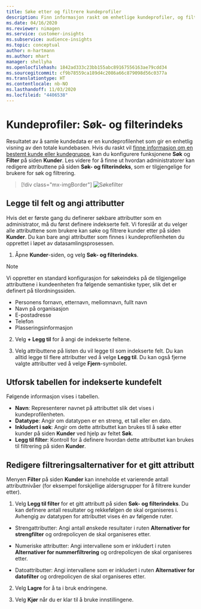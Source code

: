 ```yaml
---
title: Søke etter og filtrere kundeprofiler
description: Finn informasjon raskt om enhetlige kundeprofiler, og filtrer etter bestemte attributter.
ms.date: 04/16/2020
ms.reviewer: nimagen
ms.service: customer-insights
ms.subservice: audience-insights
ms.topic: conceptual
author: m-hartmann
ms.author: mhart
manager: shellyha
ms.openlocfilehash: 1842ad333c23bb155abc89167556163ae79cdd34
ms.sourcegitcommit: cf9b78559ca189d4c2086a66c879098d56c0377a
ms.translationtype: HT
ms.contentlocale: nb-NO
ms.lasthandoff: 11/03/2020
ms.locfileid: "4406538"
---
```

# <a name="customer-profiles-search--filter-index"></a>Kundeprofiler: Søk- og filterindeks

Resultatet av å samle kundedata er en kundeprofilenhet som gir en enhetlig visning av den totale kundebasen. Hvis du raskt vil [finne informasjon om en bestemt kunde eller kundegruppe](customer-profiles.md), kan du konfigurere funksjonene **Søk** og **Filter** på siden **Kunder**. Les videre for å finne ut hvordan administratorer kan redigere attributtene på siden **Søk- og filterindeks**, som er tilgjengelige for brukere for søk og filtrering.

> [!div class="mx-imgBorder"]
> ![Søkefilter](media/search-filter.png "Søkefilter")

## <a name="add-fields-and-specify-attributes"></a>Legge til felt og angi attributter

Hvis det er første gang du definerer søkbare attributter som en administrator, må du først definere indekserte felt. Vi foreslår at du velger alle attributtene som brukere kan søke og filtrere kunder etter på siden **Kunder**. Du kan bare angi attributter som finnes i kundeprofilenheten du opprettet i løpet av datasamlingsprosessen.

1. Åpne **Kunder**-siden, og velg **Søk- og filterindeks**.

> [!NOTE]
> Vi oppretter en standard konfigurasjon for søkeindeks på de tilgjengelige attributtene i kundeenheten fra følgende semantiske typer, slik det er definert på tilordningssiden.
> - Personens fornavn, etternavn, mellomnavn, fullt navn
> - Navn på organisasjon
> - E-postadresse
> - Telefon
> - Plasseringsinformasjon

2. Velg **+ Legg til** for å angi de indekserte feltene.

3. Velg attributtene på listen du vil legge til som indekserte felt. Du kan alltid legge til flere attributter ved å velge **Legg til**. Du kan også fjerne valgte attributter ved å velge **Fjern**-symbolet.

## <a name="explore-the-indexed-customer-fields-table"></a>Utforsk tabellen for indekserte kundefelt

Følgende informasjon vises i tabellen.

- **Navn**: Representerer navnet på attributtet slik det vises i kundeprofilenheten.
- **Datatype**: Angir om datatypen er en streng, et tall eller en dato.
- **Inkludert i søk**: Angir om dette attributtet kan brukes til å søke etter kunder på siden **Kunder** ved hjelp av feltet **Søk**.
- **Legg til filter**: Kontroll for å definere hvordan dette attributtet kan brukes til filtrering på siden **Kunder**.

## <a name="editing-filtering-options-for-a-given-attribute"></a>Redigere filtreringsalternativer for et gitt attributt

Menyen **Filter** på siden **Kunder** kan inneholde et varierende antall attributtnivåer (for eksempel forskjellige aldersgrupper for å filtrere kunder etter).

1. Velg **Legg til filter** for et gitt attributt på siden **Søk- og filterindeks**. Du kan definere antall resultater og rekkefølgen de skal organiseres i. Avhengig av datatypen for attributtet vises én av følgende ruter.

- Strengattributter: Angi antall ønskede resultater i ruten **Alternativer for strengfilter** og ordrepolicyen de skal organiseres etter.

- Numeriske attributter: Angi intervallene som er inkludert i ruten **Alternativer for nummerfiltrering** og ordrepolicyen de skal organiseres etter.

- Datoattributter: Angi intervallene som er inkludert i ruten **Alternativer for datofilter** og ordrepolicyen de skal organiseres etter.

2. Velg **Lagre** for å ta i bruk endringene.

3. Velg **Kjør** når du er klar til å bruke innstillingene.

